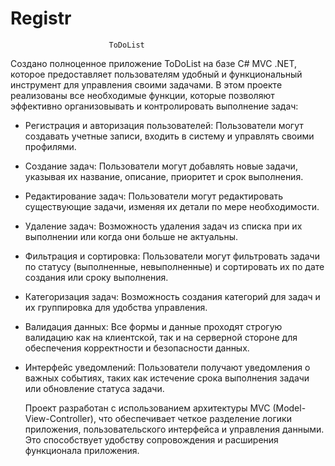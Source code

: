 # Registr
                          ToDoList
 Создано полноценное приложение ToDoList на базе C# MVC .NET, которое предоставляет пользователям удобный и функциональный инструмент для управления своими задачами. В этом проекте реализованы все необходимые функции, которые позволяют эффективно организовывать и контролировать выполнение задач:

- Регистрация и авторизация пользователей: Пользователи могут создавать учетные записи, входить в систему и управлять своими профилями.
- Создание задач: Пользователи могут добавлять новые задачи, указывая их название, описание, приоритет и срок выполнения.
- Редактирование задач: Пользователи могут редактировать существующие задачи, изменяя их детали по мере необходимости.
- Удаление задач: Возможность удаления задач из списка при их выполнении или когда они больше не актуальны.
- Фильтрация и сортировка: Пользователи могут фильтровать задачи по статусу (выполненные, невыполненные) и сортировать их по дате создания или сроку выполнения.
- Категоризация задач: Возможность создания категорий для задач и их группировка для удобства управления.
- Валидация данных: Все формы и данные проходят строгую валидацию как на клиентской, так и на серверной стороне для обеспечения корректности и безопасности данных.
- Интерфейс уведомлений: Пользователи получают уведомления о важных событиях, таких как истечение срока выполнения задачи или обновление статуса задачи.


  Проект разработан с использованием архитектуры MVC (Model-View-Controller), что обеспечивает четкое разделение логики приложения, пользовательского интерфейса и управления данными. Это способствует удобству сопровождения и расширения функционала приложения.


